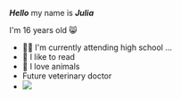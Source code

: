 **_Hello_** my name is **_Julia_**

I'm 16 years old 😸
- 👩‍🎓 I'm currently attending high school ...
- 📖 I like to read
- 🐴 I love animals
- Future veterinary doctor
- ![](https://media1.tenor.com/m/RHGBEdHkYBQAAAAC/hermione-granger.gif)
